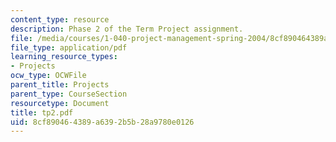 ```yaml
---
content_type: resource
description: Phase 2 of the Term Project assignment.
file: /media/courses/1-040-project-management-spring-2004/8cf890464389a6392b5b28a9780e0126_tp2.pdf
file_type: application/pdf
learning_resource_types:
- Projects
ocw_type: OCWFile
parent_title: Projects
parent_type: CourseSection
resourcetype: Document
title: tp2.pdf
uid: 8cf89046-4389-a639-2b5b-28a9780e0126
---
```

